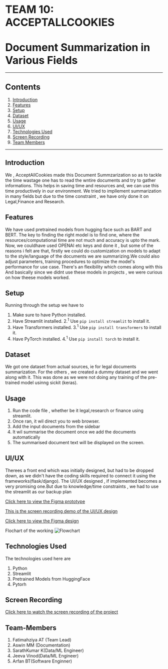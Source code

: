 # <span style="font-size:larger;">TEAM 10: ACCEPTALLCOOKIES</span>

# <span style="font-size:larger;">Document Summarization in Various Fields</span>

---

## <span style="font-size:larger;">Contents</span>

1. [Introduction](#introduction)
2. [Features](#features)
3. [Setup](#setup)
5. [Dataset](#dataset)
6. [Usage](#usage)
7. [UI/UX](#ui/ux)
8. [Technologies Used](#technologies-used)
9. [Screen Recording](#Screen-Recording)
10. [Team Members](#Team-Members)

---

## <span id="introduction">Introduction</span>

We , AcceptAllCookies made this Document Summzarization so as to tackle the time wastage one has to read the wntire documents and try to gather informations.
This helps in saving time and resources and, we can use this time productively in our environment.
We tried to impllement summarization in many fields  but due to the time constraint , we have only done it on Legal,Finance and Research.

## <span id="features">Features</span>

We have used pretrained models from hugging face  such as BART and BERT.
The key to finding the right model is to find one, where the resources/computational time are not much and accuracy is upto the mark.
Now, we couldhave used OPENAI etc keys and done it , but some of the reasons i felt are that, firstly we could do customization on models to adapt to the style/language of the documents we are summarizing.We could also adjust parameters, training procedures to optimize the model's performance for use case.
There's an flexibility which comes along with this
And basically since we didnt use these models in projects , we were curious on how theese models worked.
## <span id="setup">Setup</span>
Running through the setup we have to
1. Make sure to have Python installed.
2. Have Streamlit installed.
   2.<sup>1</sup> Use `pip install streamlit` to install it.
3. Have Transformers installed.
   3.<sup>1</sup> Use `pip install transformers` to install it.
4. Have PyTorch installed.
   4.<sup>1</sup> Use `pip install torch` to install it.


## <span id="dataset">Dataset</span>

We got one dataset from actual sources, ie for legal documents summarization.
For the others , we created a dummy dataset and we went along with it.
This was done as we were not doing any training of the pre-trained model usinng sickit (keras).
## <span id="usage">Usage</span>

1. Run the code file , whether be it legal,research or finance using streamlit.
2. Once ran, it wil direct you to web browser.
3. Add the input documents from the sidebar
4. It wil summarise the document once we add the documents automatically
5. The summarised document text will be displayed on the screen.
   
## <span id="ui/ux">UI/UX</span>

Therees a front end which was initially designed, but had to be dropped down, as we didn't have the coding skills required to connect it using the frameworks(flask/django).
The UI/UX designed , if implemented becomes a very promising one.But due to knowledge/time constraints , we had to use the streamlit as our backup plan


[Click here to view the Figma prototype](https://www.figma.com/proto/Ri7WaYfC3V2CP2fvgtgAZ3/team-14?page-id=0%3A1&type=design&node-id=202-1545&viewport=-26%2C980%2C0.31&t=SApTnsVenbevqAI9-1&scaling=scale-down-width)

[This is the screen recording demo of the UI/UX design](https://vimeo.com/932845614?share=copy)

[Click here to view the Figma design](https://www.figma.com/file/Ri7WaYfC3V2CP2fvgtgAZ3/team-14?type=design&node-id=199-229&mode=design&t=LJRZHvKahQgsajia-0)

Flochart of the working
![Flowchart](https://drive.google.com/file/d/1vHhlnJYs2uZ9qao8cUkKvaR_idv8Rl6c/view?usp=sharing)


## <span id="Technologies-used">Technologies Used</span>

The technologies used here are
1. Python
2. Streamlit
3. Pretrained Models from HuggingFace
4. Pytorh


## <span id="Screen-Recording">Screen Recording</span>
[Click here to watch the screen recording of the project](https://drive.google.com/file/d/1x6Vhd33IKsg5sr2Zgi6EgrFHctod8pCY/view?usp=sharing)

## <span id="Team-Members">Team-Members</span>
1. Fatimahziya AT (Team Lead)
2. Aswin MM (Documentation)
3. SarathKumar K(Data/ML Engineer)
4. Jeeva Vinod(Data/ML Engineer)
5. Arfan BT(Software Enginner)



